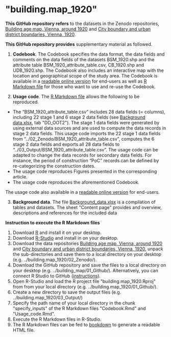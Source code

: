 # "building.map_1920"

**This GitHub repository refers** to the datasets in the Zenodo repositories, [Building age map, Vienna, around 1920](https://www.doi.org/10.5281/zenodo.3715200) and [City boundary and urban district boundaries, Vienna, 1920](https://doi.org/10.5281/zenodo.4323010).

**This GitHub repository provides** supplementary material as followed.

1. **Codebook**. The Codebook specifies the data format, the data fields and comments on the data fields of the datasets BSM_1920.shp and the attribute table BSM_1920_attribute_table.csv, CB_1920.shp and UDB_1920.shp. The Codebook also includes an interactive map with the location and geographical scope of the study area. The Codebook is available in a [readable online version](https://rpubs.com/ukral/699029) for end-users as well as [R Markdown file](Codebook.Rmd) for those who want to use and re-use the Codebook.

2. **Usage code**. The [R Markdown file](Usage_code.Rmd) allows the following to be reproduced.

*	The “BSM_1920_attribute_table.csv” includes 28 data fields (= columns), including 22 stage 1 and 6 stage 2 data fields (see [Background data.xlsx](Background_data.xlsx), tab "DD_OOT2"). The stage 1 data fields were generated by using external data sources and are used to compute the data records in stage 2 data fields. This usage code imports the 22 stage 1 data fields from “../02_Zenodo/BSM_1920_attribute_table.csv”, computes the 6 stage 2 data fields and exports all 28 data fields to “../03_Output/BSM_1920_attribute_table.csv”. The usage code can be adapted to change the data records for secondary data fields. For instance, the period of construction “PoC” records can be defined by re-categorizing the construction dates.
*	The usage code reproduces Figures presented in the corresponding article.
* The usage code reproduces the aforementioned Codebook.

The usage code also available in a [readable online version](https://rpubs.com/ukral/710505) for end-users.

3. **Background data**. The file [Background_data.xlsx](Background_data.xlsx) is a compilation of tables and datasets. The sheet "Content page" provides and overview, descriptions and references for the included data

**Instruction to execute the R Markdown files**

1. Download [R](https://www.r-project.org/) and install it on  your desktop.
2. Download [R-Studio](https://rstudio.com/) and install in on your desktop.
3. Download the data repositories [Building age map, Vienna, around 1920](https://www.doi.org/10.5281/zenodo.3715200) and [City boundary and urban district boundaries, Vienna, 1920](https://doi.org/10.5281/zenodo.4323010), unpack the sub-directories and save them to a local directory on your desktop (e.g. ../building.map_1920/02_Zenodo/).
4. Download the GitHub repository and save the files to a local directory on your desktop (e.g. ../building_map/01_Github/). Alternatively, you can connect R Studio to GitHub ([instructions](https://happygitwithr.com/rstudio-git-github.html)).
5. Open R-Studio and load the R project file "building.map_1920.Rproj" from from your local directory (e.g. ../building.map_1920/01_Github/).
6. Create a new directory to save the output files (e.g. ../building.map_1920/03_Output/)
7. Specify the path name of your local directory in the chunk "specify_inputs" of the R Markdown files "Codebook.Rmd" and "Usage_code.Rmd".
8. Execute the R Markdown files in R-Studio.
9. The R Markdown files can be fed to [bookdown](https://bookdown.org/) to generate a readable HTML file.

